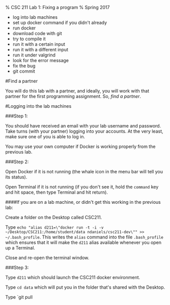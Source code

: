 % CSC 211 Lab 1: Fixing a program
% Spring 2017

- log into lab machines
- set up docker command if you didn't already
- run docker
- download code with git
- try to compile it
- run it with a certain input
- run it with a different input
- run it under valgrind
- look for the error message
- fix the bug
- git commit

#Find a partner

You will do this lab with a partner, and ideally, you will work with that partner for the first programming assignment. So, *find a partner*.

#Logging into the lab machines

###Step 1:

You should have received an email with your lab username and password. Take turns (with your partner) logging into your accounts. At the very least, make sure one of you is able to log in.

You may use your own computer if Docker is working properly from the previous lab.

###Step 2:

Open Docker if it is not running (the whale icon in the menu bar will tell you its status).

Open Terminal if it is not running (if you don't see it, hold the `command` key and hit space, then type Terminal and hit return).

####If you are on a lab machine, or didn't get this working in the previous lab:

Create a folder on the Desktop called CSC211.

Type `echo "alias d211=\"docker run -t -i -v ~/Desktop/CSC211:/home/student/data ndaniels/csc211-dev\"" >> ~/.bash_profile`. This writes the `alias` command into the file `.bash_profile` which ensures that it will make the `d211` alias available whenever you open up a Terminal.

Close and re-open the terminal window.

###Step 3:

Type `d211` which should launch the CSC211 docker environment.

Type `cd data` which will put you in the folder that's shared with the Desktop.

Type `git pull 